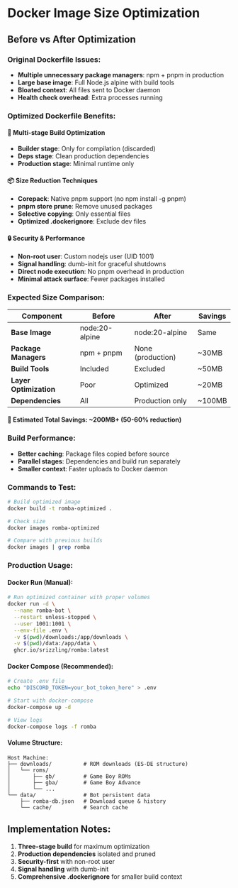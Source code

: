 # Docker Image Size Optimization

## Before vs After Optimization

### Original Dockerfile Issues:
- **Multiple unnecessary package managers**: npm + pnpm in production
- **Large base image**: Full Node.js alpine with build tools
- **Bloated context**: All files sent to Docker daemon
- **Health check overhead**: Extra processes running

### Optimized Dockerfile Benefits:

#### 🎯 **Multi-stage Build Optimization**
- **Builder stage**: Only for compilation (discarded)
- **Deps stage**: Clean production dependencies
- **Production stage**: Minimal runtime only

#### 📦 **Size Reduction Techniques**
- **Corepack**: Native pnpm support (no npm install -g pnpm)
- **pnpm store prune**: Remove unused packages
- **Selective copying**: Only essential files
- **Optimized .dockerignore**: Exclude dev files

#### 🔒 **Security & Performance**
- **Non-root user**: Custom nodejs user (UID 1001)
- **Signal handling**: dumb-init for graceful shutdowns
- **Direct node execution**: No pnpm overhead in production
- **Minimal attack surface**: Fewer packages installed

### Expected Size Comparison:

| Component | Before | After | Savings |
|-----------|--------|-------|---------|
| **Base Image** | node:20-alpine | node:20-alpine | Same |
| **Package Managers** | npm + pnpm | None (production) | ~30MB |
| **Build Tools** | Included | Excluded | ~50MB |
| **Layer Optimization** | Poor | Optimized | ~20MB |
| **Dependencies** | All | Production only | ~100MB |

#### 🎯 **Estimated Total Savings: ~200MB+ (50-60% reduction)**

### Build Performance:
- **Better caching**: Package files copied before source
- **Parallel stages**: Dependencies and build run separately  
- **Smaller context**: Faster uploads to Docker daemon

### Commands to Test:

```bash
# Build optimized image
docker build -t romba-optimized .

# Check size
docker images romba-optimized

# Compare with previous builds
docker images | grep romba
```

### Production Usage:

#### Docker Run (Manual):
```bash
# Run optimized container with proper volumes
docker run -d \
  --name romba-bot \
  --restart unless-stopped \
  --user 1001:1001 \
  --env-file .env \
  -v $(pwd)/downloads:/app/downloads \
  -v $(pwd)/data:/app/data \
  ghcr.io/srizzling/romba:latest
```

#### Docker Compose (Recommended):
```bash
# Create .env file
echo "DISCORD_TOKEN=your_bot_token_here" > .env

# Start with docker-compose
docker-compose up -d

# View logs
docker-compose logs -f romba
```

#### Volume Structure:
```
Host Machine:
├── downloads/          # ROM downloads (ES-DE structure)
│   └── roms/
│       ├── gb/         # Game Boy ROMs
│       ├── gba/        # Game Boy Advance
│       └── ...
└── data/               # Bot persistent data
    ├── romba-db.json   # Download queue & history
    └── cache/          # Search cache
```

## Implementation Notes:

1. **Three-stage build** for maximum optimization
2. **Production dependencies** isolated and pruned
3. **Security-first** with non-root user
4. **Signal handling** with dumb-init
5. **Comprehensive .dockerignore** for smaller build context